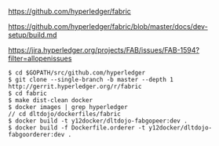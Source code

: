 https://github.com/hyperledger/fabric

https://github.com/hyperledger/fabric/blob/master/docs/dev-setup/build.md

https://jira.hyperledger.org/projects/FAB/issues/FAB-1594?filter=allopenissues

```
$ cd $GOPATH/src/github.com/hyperledger
$ git clone --single-branch -b master --depth 1 http://gerrit.hyperledger.org/r/fabric
$ cd fabric
$ make dist-clean docker
$ docker images | grep hyperledger
// cd dltdojo/dockerfiles/fabric
$ docker build -t y12docker/dltdojo-fabgopeer:dev .
$ docker build -f Dockerfile.orderer -t y12docker/dltdojo-fabgoorderer:dev .
```
